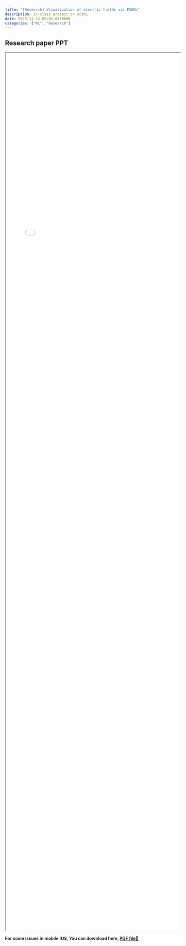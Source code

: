 ```yaml
---
title: "[Research] Visualization of electric fields via PINNs" 
description: In-class project on SciML
date: 2023-11-22 00:04:03+0000
categories: ["ML", "Research"]
---
```



## Research paper PPT  

<iframe src= ppt.pdf#toolbar=0&navpanes=1 style="display:block; width:60vw; height: 72vh"></iframe>

**For some issues in mobile IOS, You can download here, [PDF file📄](ppt.pdf)**  